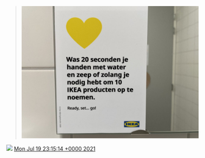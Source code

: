 > ![](../../media/1417261780112445440-E6sgEtjWQAQGIK3.jpg)

<img src="../../media/tweet.ico" width="12" /> [Mon Jul 19 23:15:14 +0000 2021](https://twitter.com/DromerDenker/status/1417261780112445440)